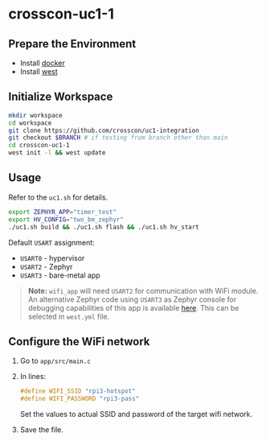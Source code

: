 # crosscon-uc1-1

## Prepare the Environment

- Install [docker](https://docs.docker.com/engine/install/fedora/)
- Install [west](https://docs.zephyrproject.org/latest/develop/west/install.html)

## Initialize Workspace

```bash
mkdir workspace
cd workspace
git clone https://github.com/crosscon/uc1-integration
git checkout $BRANCH # if testing from branch other than main
cd crosscon-uc1-1
west init -l && west update
```

## Usage

Refer to the `uc1.sh` for details.

```bash
export ZEPHYR_APP="timer_test"
export HV_CONFIG="two_bm_zephyr"
./uc1.sh build && ./uc1.sh flash && ./uc1.sh hv_start
```

Default `USART` assignment:
- `USART0` - hypervisor
- `USART2` - Zephyr
- `USART3` - bare-metal app

> **Note:**
> `wifi_app` will need `USART2` for communication with WiFi module. An
> alternative Zephyr code using `USART3` as Zephyr console for debugging
> capabilities of this app is available
> [here](https://github.com/3mdeb/zephyr/tree/bao-ipc-flexcomm3-usart).
> This can be selected in `west.yml` file.

## Configure the WiFi network

1. Go to `app/src/main.c`
2. In lines:

    ```C
    #define WIFI_SSID "rpi3-hotspot"
    #define WIFI_PASSWORD "rpi3-pass"
    ```

    Set the values to actual SSID and password of the target wifi network.

3. Save the file.
